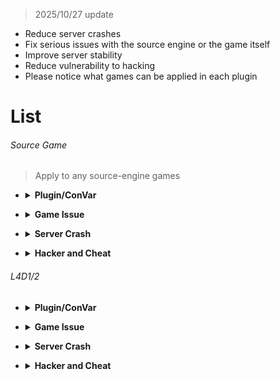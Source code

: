 > 2025/10/27 update
* Reduce server crashes
* Fix serious issues with the source engine or the game itself
* Improve server stability
* Reduce vulnerability to hacking
* Please notice what games can be applied in each plugin
# List
###### Source Game
> Apply to any source-engine games
* <details><summary><b>Plugin/ConVar</b></summary>

   * [Command and ConVar - Buffer Overflow Fixer](https://forums.alliedmods.net/showthread.php?t=309656): Fixes the 'Cbuf_AddText: buffer overflow' console error on servers, which causes ConVars to use their default value.
</details>

* <details><summary><b>Game Issue</b></summary>

   * [firebulletsfix](https://github.com/fbef0102/Sourcemod-Plugins/tree/main/firebulletsfix): Fixes shooting/bullet displacement by 1 tick problems so you can accurately hit by moving.

   * [smd_spritetrail_fix](https://github.com/fbef0102/Sourcemod-Plugins/tree/main/smd_spritetrail_fix): Fixes the invisible env_spritetrail entity (source engine bug)

   * [lag_preventor_plus](https://github.com/Mineralcr/L4D2_Public_Plugins/tree/main/map_lag_preventor): Plugin to help stopping huge amounts of network data (phys_bone_follower) being sent in some custom maps
</details>

* <details><summary><b>Server Crash</b></summary>

   * [AcceptInput_crash_fix](https://github.com/fbef0102/Game-Private_Plugin/tree/main/Source_插件/Entity_實體物件/AcceptInput_crash_fix): Fixes a crash due to null/invalid activator in source engine game entities inputs
</details>

* <details><summary><b>Hacker and Cheat</b></summary>

   * [SendFileFix 3.3](https://forums.alliedmods.net/showthread.php?p=2657014)
      * Prevent clients from spamming too many files sends to the server
      * Prevent clients from requesting too many files from the server

   * [spray_exploit_fixer](https://forums.alliedmods.net/showthread.php?t=323447): Deletes bad sprays and prevents them from crashing clients.
   
   * [sv_protect_cvar](https://github.com/fbef0102/Game-Private_Plugin/tree/main/Source_插件/Server_伺服器/sv_protect_cvar): Protect and hide sensitive ConVars from the data-file (should not be exposed to clients, logs or monitoring), and send fake value to clients if possible

   * [smd_hackers_block](https://github.com/fbef0102/Sourcemod-Plugins/tree/main/smd_hackers_block): Block hackers using some exploit to crash server
      * Kick players if client's authentication failed (steam id is not valid)

   * [BlockSMPlugins](https://github.com/Bara/BlockSMPlugins/tree/master): Block SM Plugins displayed to clients
      
   * [SMAC](https://github.com/Silenci0/SMAC): sourcemod anti cheat in early 2010s
      * Probably not work on most cheating tools today, but better than nothing
      * Server would log informations in ```sourcemod/logs/smac.log``` if a player is suspicious.

   * [Little-Anti-Cheat](https://github.com/J-Tanzanite/Little-Anti-Cheat/releases): sourcemod anti cheat in 2020s
      * Probably not work on most cheating tools today, but better than nothing
      * Server would log informations in ```sourcemod/logs/lilac.log``` if a player is suspicious.

   * [familyshare_manager](https://github.com/fbef0102/Sourcemod-Plugins/tree/main/familyshare_manager): Block family share accounts which does not own the game

   * [vacbans](https://github.com/fbef0102/Sourcemod-Plugins/tree/main/vacbans): Checks for VAC, game, Steam Community, and trade bans on the accounts of connecting clients
</details>

###### L4D1/2
* <details><summary><b>Plugin/ConVar</b></summary>

   * (L4D2) [l4d2_parseline_fix](https://github.com/xiaolinRM/L4D2Plugins/tree/main/l4d2_parseline_fix): Fix non ASCII characters in cfg file that cannot be executed. + Interpret /* */ as a comment block.
</details>

* <details><summary><b>Game Issue</b></summary>

   * (L4D2) [l4d2_fix_changelevel](https://github.com/Target5150/MoYu_Server_Stupid_Plugins/tree/master/The%20Last%20Stand/l4d2_fix_changelevel): Fix issues due to forced changelevel.

   * (L4D2) [l4d2_transition_info_fix](https://github.com/fbef0102/L4D1_2-Plugins/tree/master/l4d2_transition_info_fix): Fix issues after map transitioned, transition info is still retaining when changed new map by other ways.

   * (L4D2) [InputKill Kick Prevention](https://forums.alliedmods.net/showthread.php?t=332860):Stops clients from getting kicked via the Kill input
      * ```Kicked by Console : CBaseEntity::InputKill()```
   
   * (L4D2) [l4d2_script_cmd_swap](https://forums.alliedmods.net/showthread.php?t=317128): Blocks the script command and replaces with a logic_script entity to execute the code instead.
   
   * (L4D1/2) [l4d_game_files_precacher](https://github.com/fbef0102/L4D1_2-Plugins/tree/master/l4d_game_files_precacher): Precaches Game Files To Prevent Crashes. + Prevents late precache of specific models

   * (L4D1/2) [l4d_late_model_precacher](https://forums.alliedmods.net/showthread.php?t=337273): Catches unprecached models and tries to precache them to prevent crashes.

   * (L4D1/2) [TickrateFixes](https://github.com/SirPlease/L4D2-Competitive-Rework/blob/master/addons/sourcemod/scripting/TickrateFixes.sp): Fixes a handful of silly Tickrate bugs
      <details><summary>Description (Click me)</summary>

         * Install only when you set server tickrate higher than 30
            * Fixed door open/close speed
            * Fixed gravity
      </details>

   * (L4D1/2) [l4d_remove_item_collision](https://forums.alliedmods.net/showthread.php?t=328327): Changes the collision from all weapons or carryables to collide only with the world and static stuff
      * Useful on servers where is possible to have many items in almost the same place (e.g. through !buy system), which can cause lag because of the number of items colliding.
   
   * (L4D1/2) [disable_cameras](https://github.com/shqke/sp_public/tree/master/disable_cameras): 修復玩家被地圖上的鏡頭卡住視角

   * (L4D1/2) [l4d_fix_deathfall_cam](https://github.com/Target5150/MoYu_Server_Stupid_Plugins/tree/master/The%20Last%20Stand/l4d_fix_deathfall_cam)
      * Fixes crash when kicking a bot during an intro sequence (when transition is controlled by point_viewcontrol_survivor from side view to first person)
      * Fixes multiple potential visual bugs on round restart, such as missing HUD and viewmodel for spectators after "finale vehicle escape" sequence team swap.

   * (L4D1/2) [remove_touch_links](https://github.com/shqke/sp_public/tree/master/remove_touch_links): Plugin that removes touch links for player on team change to prevent same player to be affected by whatever he was "touching" before team change on his old position.

   * (L4D2) [l4d2_sg552_zoom_fix](https://github.com/SirPlease/L4D2-Competitive-Rework/blob/master/addons/sourcemod/scripting/l4d2_sg552_zoom_fix.sp): Fix SG552 zoom, preventing the player's camera from getting stuck
      
   * (L4D2 linux) [l4d_fix_linux_surface](https://github.com/Target5150/MoYu_Server_Stupid_Plugins/tree/master/The%20Last%20Stand/l4d_fix_linux_surface): Tricky fix for surfaces with wrong attributes on linux dedicated servers.

   * (L4D2) [l4d2_resolve_collision_fix](https://forums.alliedmods.net/showthread.php?t=344019): Fixes longstanding issues with low ```nb_update_frequency```
      * Write the following in ```cfg/server.cfg```
         ```c
         // Multiplier of commons collision force
         // If server tick is 30 => 0.65
         // If server tick is 60 => 0.15
         // If server tick is 100 => 0.05
         z_resolve_zombie_collision_multiplier "0.05"
         ```

   * (L4D1/2) [witch_pipebomb_exploit_fix_&_death_optmizer](https://forums.alliedmods.net/showthread.php?t=342000): Fixes exploit throwing pipebomb at witch with horde, cause with to disappear
</details>

* <details><summary><b>Server Crash</b></summary>

   * (L4D2) <s>[FollowTarget_Detour](https://forums.alliedmods.net/showpost.php?p=2725811&postcount=19): Fix Crash ```CMoveableCamera::FollowTarget```</s>
      * 🟥 Valve fixed in 2023/8/23 update

   * (L4D2) <s>[charger_nav_path_fix-l4d2](https://forums.alliedmods.net/showpost.php?p=2774066&postcount=11): Fixed a potential crash if a Charger failed to return to valid nav for an extended period of time</s>
      * 🟥 Valve fixed in 2024/4/23 update
      
   * (L4D2) [Ladder Server Crash - Patch Fix](https://forums.alliedmods.net/showthread.php?t=336298): Fixes a server crash from ```NavLadder::GetPosAtHeight```

   * (L4D2) [TriggerMoved_Detour](https://github.com/fbef0102/L4D1_2-Plugins/tree/master/TriggerMoved_Detour): Fix Crash ```CM_TriggerWorldSpaceBounds()``` null pointer

   * (L4D2) [EnumEntity-Fix](https://github.com/fbef0102/L4D1_2-Plugins/tree/master/EnumEntity-Fix): Fix Crash ```CTriggerTraceEnum::EnumEntity``` null pointer

   * (L4D2) [l4d2_null_cusercmd_fix](https://forums.alliedmods.net/showpost.php?p=2784704&postcount=6): Fix Crash ```CLagCompensationManager::StartLagCompensation with NULL CUser```

   * (L4D2) [code_patcher](https://github.com/SirPlease/L4D2-Competitive-Rework/blob/master/addons/sourcemod/scripting/code_patcher.sp): Fix issues with Server performance dipping severely when players were in the water and when player fire bullet
      * [Gamedata](https://github.com/SirPlease/L4D2-Competitive-Rework/blob/master/addons/sourcemod/gamedata/code_patcher.txt)

   * (L4D1/2) [cutlrbtreefix](https://github.com/fdxx/cutlrbtreefix/releases): Fix Crash ```CUtlRBTree overflow```

   * (L4D2) [SV_SolidMoved](https://github.com/fbef0102/L4D1_2-Plugins/tree/master/SV_SolidMoved-Fix): Fixing the null pointer dereference in ```SV_SolidMoved```

   * (L4D2) [GetCollideableTriggerTestBox_Detour](https://github.com/fbef0102/L4D1_2-Plugins/tree/master/GetCollideableTriggerTestBox_Detour): Fixing the crash with null pointer dereference in ```CM_GetCollideableTriggerTestBox```

   * (L4D2 linux) [IsReachable_Detour](https://forums.alliedmods.net/showpost.php?p=2725898&postcount=22): Fix Crash ```SurvivorBot::IsReachable``` null pointer

   * (L4D2 linux) [l4d2_chainsaw_fix](https://github.com/fbef0102/L4D1_2-Plugins/tree/master/l4d2_chainsaw_fix): Fixed server crash due to chainsaw sound issue in l4d2 linux  ```CSoundPatch::ChangePitch```, ```CSoundControllerImp::SoundChangePitch```

   * (L4D2 windows) [Tier_MemScan_Detour](https://github.com/fbef0102/L4D1_2-Plugins/tree/master/Tier_MemScan_Detour): Temp. walkaround agains wrong mem. address access in ```Tier0```, maybe some mem. scan related

   * (L4D2 windows) [Server_sub_101D7CB0_Detour](https://github.com/fbef0102/L4D1_2-Plugins/tree/master/Server_sub_101D7CB0_Detour): Fix Crash ```server.dll + 0x1d7cbb``` null pointer

   * (L4D1 linux/windows) [Fix_CM_VCollideForModel_Detour](https://github.com/fbef0102/L4D1_2-Plugins/tree/master/Fix_CM_VCollideForModel_Detour): Fixed server crash caused by zero pointer of model_t passed to ```CM_VCollideForModel``` function
</details>

* <details><summary><b>Hacker and Cheat</b></summary>

   * (L4D1/2) [block_packet_exploits](https://forums.alliedmods.net/showpost.php?p=2770664&postcount=17): Prevents server lag due to modified game clients abusing exploits
      
   * (L4D1/2) [SMAC](https://github.com/fbef0102/SMAC/releases): sourcemod anti cheat in early 2010s
      * Probably not work on most cheating tools today, but better than nothing
      * Server would log informations in ```sourcemod/logs/smac.log``` if a player is suspicious.

   * (L4D1/2) [Little-Anti-Cheat](https://github.com/fbef0102/Little-Anti-Cheat/releases): sourcemod anti cheat in 2020s
      * Probably not work on most cheating tools today, but better than nothing
      * Server would log informations in ```sourcemod/logs/lilac.log``` if a player is suspicious.
</details>




